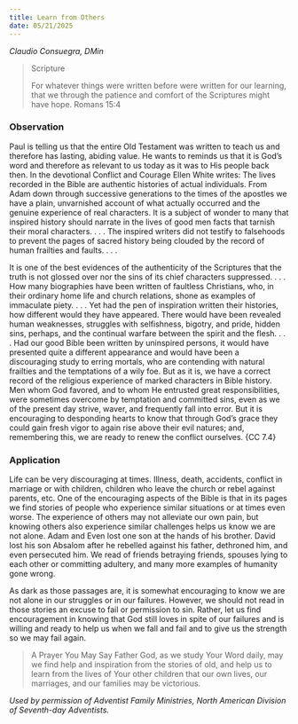 ```yaml
---
title: Learn from Others
date: 05/21/2025
---
```


_Claudio Consuegra, DMin_

> <p>Scripture</p>
> For whatever things were written before were written for our learning, that we through the patience and comfort of the Scriptures might have hope. Romans 15:4

### Observation

Paul is telling us that the entire Old Testament was written to teach us and therefore has lasting, abiding value. He wants to reminds us that it is God’s word and therefore as relevant to us today as it was to His people back then. In the devotional Conflict and Courage Ellen White writes: The lives recorded in the Bible are authentic histories of actual individuals. From Adam down through successive generations to the times of the apostles we have a plain, unvarnished account of what actually occurred and the genuine experience of real characters. It is a subject of wonder to many that inspired history should narrate in the lives of good men facts that tarnish their moral characters. . . . The inspired writers did not testify to falsehoods to prevent the pages of sacred history being clouded by the record of human frailties and faults. . . .

It is one of the best evidences of the authenticity of the Scriptures that the truth is not glossed over nor the sins of its chief characters suppressed. . . . How many biographies have been written of faultless Christians, who, in their ordinary home life and church relations, shone as examples of immaculate piety. . . . Yet had the pen of inspiration written their histories, how different would they have appeared. There would have been revealed human weaknesses, struggles with selfishness, bigotry, and pride, hidden sins, perhaps, and the continual warfare between the spirit and the flesh. . . . Had our good Bible been written by uninspired persons, it would have presented quite a different appearance and would have been a discouraging study to erring mortals, who are contending with natural frailties and the temptations of a wily foe. But as it is, we have a correct record of the religious experience of marked characters in Bible history. Men whom God favored, and to whom He entrusted great responsibilities, were sometimes overcome by temptation and committed sins, even as we of the present day strive, waver, and frequently fall into error. But it is encouraging to desponding hearts to know that through God’s grace they could gain fresh vigor to again rise above their evil natures; and, remembering this, we are ready to renew the conflict ourselves. {CC 7.4}

### Application

Life can be very discouraging at times. Illness, death, accidents, conflict in marriage or with children, children who leave the church or rebel against parents, etc. One of the encouraging aspects of the Bible is that in its pages we find stories of people who experience similar situations or at times even worse. The experience of others may not alleviate our own pain, but knowing others also experience similar challenges helps us know we are not alone. Adam and Even lost one son at the hands of his brother. David lost his son Absalom after he rebelled against his father, dethroned him, and even persecuted him. We read of friends betraying friends, spouses lying to each other or committing adultery, and many more examples of humanity gone wrong. 

As dark as those passages are, it is somewhat encouraging to know we are not alone in our struggles or in our failures. However, we should not read in those stories an excuse to fail or permission to sin. Rather, let us find encouragement in knowing that God still loves in spite of our failures and is willing and ready to help us when we fall and fail and to give us the strength so we may fail again.

> <callout>A Prayer You May Say</callout>
> Father God, as we study Your Word daily, may we find help and inspiration from the stories of old, and help us to learn from the lives of Your other children that our own lives, our marriages, and our families may be victorious.

_Used by permission of Adventist Family Ministries, North American Division of Seventh-day Adventists._